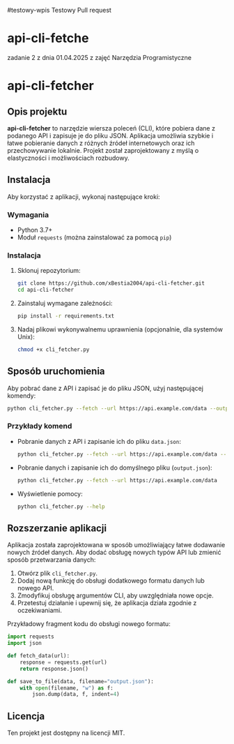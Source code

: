 #testowy-wpis 
Testowy Pull request 
# api-cli-fetche
zadanie 2 z dnia 01.04.2025 z zajęć Narzędzia Programistyczne
 # api-cli-fetcher

## Opis projektu
**api-cli-fetcher** to narzędzie wiersza poleceń (CLI), które pobiera dane z podanego API i zapisuje je do pliku JSON. Aplikacja umożliwia szybkie i łatwe pobieranie danych z różnych źródeł internetowych oraz ich przechowywanie lokalnie. Projekt został zaprojektowany z myślą o elastyczności i możliwościach rozbudowy.

## Instalacja
Aby korzystać z aplikacji, wykonaj następujące kroki:

### Wymagania
- Python 3.7+
- Moduł `requests` (można zainstalować za pomocą `pip`)

### Instalacja
1. Sklonuj repozytorium:
   ```sh
   git clone https://github.com/xBestia2004/api-cli-fetcher.git
   cd api-cli-fetcher
   ```
2. Zainstaluj wymagane zależności:
   ```sh
   pip install -r requirements.txt
   ```
3. Nadaj plikowi wykonywalnemu uprawnienia (opcjonalnie, dla systemów Unix):
   ```sh
   chmod +x cli_fetcher.py
   ```

## Sposób uruchomienia
Aby pobrać dane z API i zapisać je do pliku JSON, użyj następującej komendy:

```sh
python cli_fetcher.py --fetch --url https://api.example.com/data --output data.json
```

### Przykłady komend
- Pobranie danych z API i zapisanie ich do pliku `data.json`:
  ```sh
  python cli_fetcher.py --fetch --url https://api.example.com/data --output data.json
  ```
- Pobranie danych i zapisanie ich do domyślnego pliku (`output.json`):
  ```sh
  python cli_fetcher.py --fetch --url https://api.example.com/data
  ```
- Wyświetlenie pomocy:
  ```sh
  python cli_fetcher.py --help
  ```

## Rozszerzanie aplikacji
Aplikacja została zaprojektowana w sposób umożliwiający łatwe dodawanie nowych źródeł danych. Aby dodać obsługę nowych typów API lub zmienić sposób przetwarzania danych:

1. Otwórz plik `cli_fetcher.py`.
2. Dodaj nową funkcję do obsługi dodatkowego formatu danych lub nowego API.
3. Zmodyfikuj obsługę argumentów CLI, aby uwzględniała nowe opcje.
4. Przetestuj działanie i upewnij się, że aplikacja działa zgodnie z oczekiwaniami.

Przykładowy fragment kodu do obsługi nowego formatu:
```python
import requests
import json

def fetch_data(url):
    response = requests.get(url)
    return response.json()

def save_to_file(data, filename="output.json"):
    with open(filename, "w") as f:
        json.dump(data, f, indent=4)
```

## Licencja
Ten projekt jest dostępny na licencji MIT.
